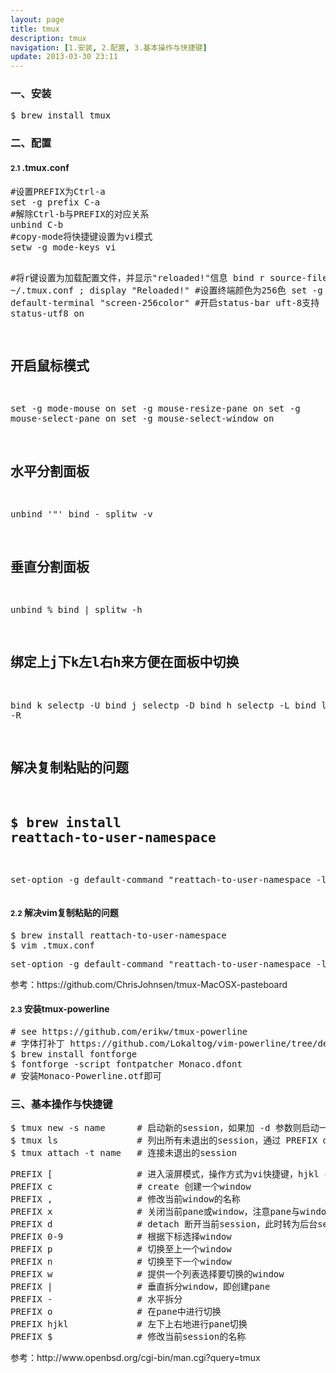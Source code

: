 ```yaml
---
layout: page
title: tmux
description: tmux
navigation: [1.安装, 2.配置, 3.基本操作与快捷键]
update: 2013-03-30 23:11
---
```


<section id="1">
    <div class="page-header">
        <h3>一、安装</h3>
    </div>
<pre>
$ brew install tmux
</pre>

</section>

<section id="2">
    <div class="page-header">
        <h3>二、配置</h3>
    </div>
    <h4><small>2.1</small> .tmux.conf</h4>
<pre class="prettyprint">
#设置PREFIX为Ctrl-a
set -g prefix C-a
#解除Ctrl-b与PREFIX的对应关系
unbind C-b
#copy-mode将快捷键设置为vi模式
setw -g mode-keys vi

#将r键设置为加载配置文件，并显示"reloaded!"信息
bind r source-file ~/.tmux.conf \; display "Reloaded!"
#设置终端颜色为256色
set -g default-terminal "screen-256color"
#开启status-bar uft-8支持
set -g status-utf8 on

# 开启鼠标模式
set -g mode-mouse on
set -g mouse-resize-pane on
set -g mouse-select-pane on
set -g mouse-select-window on

# 水平分割面板
unbind '"'
bind - splitw -v

# 垂直分割面板
unbind %
bind | splitw -h

# 绑定上j下k左l右h来方便在面板中切换
bind k selectp -U
bind j selectp -D
bind h selectp -L
bind l selectp -R

# 解决复制粘贴的问题
# $ brew install reattach-to-user-namespace
set-option -g default-command "reattach-to-user-namespace -l zsh"
</pre>
    <h4><small>2.2</small> 解决vim复制粘贴的问题</h4>
<pre>
$ brew install reattach-to-user-namespace
$ vim .tmux.conf
</pre>
<pre>
set-option -g default-command "reattach-to-user-namespace -l zsh"
</pre>
<p>参考：https://github.com/ChrisJohnsen/tmux-MacOSX-pasteboard</p>
    <h4><small>2.3</small> 安装tmux-powerline</h4>
<pre class="prettyprint">
# see https://github.com/erikw/tmux-powerline
# 字体打补丁 https://github.com/Lokaltog/vim-powerline/tree/develop/fontpatcher
$ brew install fontforge
$ fontforge -script fontpatcher Monaco.dfont
# 安装Monaco-Powerline.otf即可
</pre>
</section>

<section id="3">
    <div class="page-header">
        <h3>三、基本操作与快捷键</h3>
    </div>
<pre class="prettyprint">
$ tmux new -s name      # 启动新的session，如果加 -d 参数则启动一个后台session
$ tmux ls               # 列出所有未退出的session，通过 PREFIX d 退出的session
$ tmux attach -t name   # 连接未退出的session
</pre>
<pre class="prettyprint">
PREFIX [                # 进入滚屏模式，操作方式为vi快捷键，hjkl c+b c+f，q或enter结束滚屏
PREFIX c                # create 创建一个window
PREFIX ,                # 修改当前window的名称
PREFIX x                # 关闭当前pane或window，注意pane与window的区别
PREFIX d                # detach 断开当前session，此时转为后台session
PREFIX 0-9              # 根据下标选择window
PREFIX p                # 切换至上一个window
PREFIX n                # 切换至下一个window
PREFIX w                # 提供一个列表选择要切换的window
PREFIX |                # 垂直拆分window，即创建pane
PREFIX -                # 水平拆分
PREFIX o                # 在pane中进行切换
PREFIX hjkl             # 左下上右地进行pane切换
PREFIX $                # 修改当前session的名称
</pre>
<p>参考：http://www.openbsd.org/cgi-bin/man.cgi?query=tmux</p>
</section>